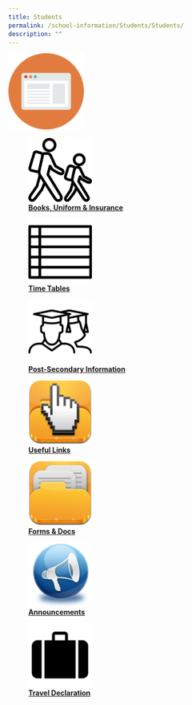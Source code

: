 ```yaml
---
title: Students
permalink: /school-information/Students/Students/
description: ""
---
```

<img style="width:30%;height:50%" src="/images/School%20information/Students/Students/MID.png">

<div>


<div> 

<a href="/school-information/Students/Uniform-and-Textbook-Matters/">

<figure>
<img style="width:30%;height:50%" src="/images/School%20information/Students/Students/S1.png">
<figcaption> <strong> Books, Uniform &amp; Insurance </strong> </figcaption>

</figure>

</a>

</div>

<div>

</div>

</div>

<div>


<div>

<a href="/school-information/Students/Timetables/">

<figure>
<img style="width:30%;height:50%" src="/images/School%20information/Students/Students/S2.png">
<figcaption> <strong> Time Tables </strong> </figcaption>

</figure>

</a>

</div>

<div>

</div>

</div>

<div>


<div>

<a href="/school-information/Students/Post-Secondary-Information/">

<figure>
<img style="width:30%;height:50%" src="/images/School%20information/Students/Students/S3.png">
<figcaption> <strong> Post-Secondary Information </strong> </figcaption>

</figure>

</a>

</div>

<div>

</div>

</div>

<div>


<div>

<a href="/school-information/Students/Useful-Links-For-Students/">

<figure>
<img style="width:30%;height:50%" src="/images/School%20information/Students/Students/S4.png">
<figcaption> <strong> Useful Links </strong> </figcaption>

</figure>

</a>

</div>

<div>

</div>

</div>

<div>


<div>

<a href="/school-information/Students/Financial-Assistance-and-Insurance-Matters/">

<figure>
<img style="width:30%;height:50%" src="/images/School%20information/Students/Students/S5.png">
<figcaption> <strong> Forms &amp; Docs </strong> </figcaption>

</figure>

</a>

</div>

<div>

</div>

</div>

<div>


<div>

<a href="/school-information/Students/Announcements/">

<figure>
<img style="width:30%;height:50%" src="/images/School%20information/Students/Students/S6.png">
<figcaption> <strong> Announcements </strong> </figcaption>

</figure>

</a>

</div>

<div>

</div>

</div>

<div>


<div>

<a href="/school-information/Students/Travel-Declaration/">

<figure>
<img style="width:30%;height:50%" src="/images/School%20information/Students/Students/S7.png">
<figcaption> <strong> Travel Declaration </strong> </figcaption>

</figure>

</a>

</div>

<div>

</div>

</div>